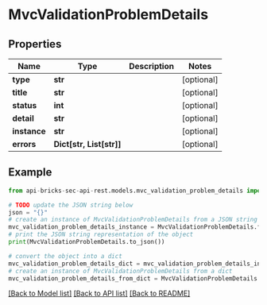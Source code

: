 # MvcValidationProblemDetails


## Properties

Name | Type | Description | Notes
------------ | ------------- | ------------- | -------------
**type** | **str** |  | [optional] 
**title** | **str** |  | [optional] 
**status** | **int** |  | [optional] 
**detail** | **str** |  | [optional] 
**instance** | **str** |  | [optional] 
**errors** | **Dict[str, List[str]]** |  | [optional] 

## Example

```python
from api-bricks-sec-api-rest.models.mvc_validation_problem_details import MvcValidationProblemDetails

# TODO update the JSON string below
json = "{}"
# create an instance of MvcValidationProblemDetails from a JSON string
mvc_validation_problem_details_instance = MvcValidationProblemDetails.from_json(json)
# print the JSON string representation of the object
print(MvcValidationProblemDetails.to_json())

# convert the object into a dict
mvc_validation_problem_details_dict = mvc_validation_problem_details_instance.to_dict()
# create an instance of MvcValidationProblemDetails from a dict
mvc_validation_problem_details_from_dict = MvcValidationProblemDetails.from_dict(mvc_validation_problem_details_dict)
```
[[Back to Model list]](../README.md#documentation-for-models) [[Back to API list]](../README.md#documentation-for-api-endpoints) [[Back to README]](../README.md)


